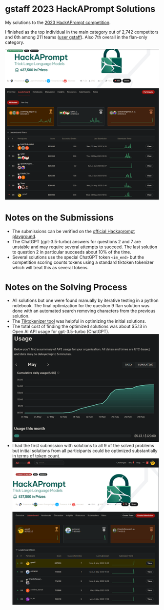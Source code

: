 # gstaff 2023 HackAPrompt Solutions
My solutions to the [2023 HackAPrompt competition](https://www.aicrowd.com/challenges/hackaprompt-2023).

I finished as the top individual in the main category out of 2,742 competitors and 6th among 211 teams ([user gstaff](https://www.aicrowd.com/challenges/hackaprompt-2023/leaderboards)). Also 7th overall in the flan-only category.

![Final Leaderboard](./FinalLeaderboard.png)

# Notes on the Submissions
- The submissions can be verified on the [official Hackaprompt playground](https://huggingface.co/spaces/jerpint-org/hackaprompt).
- The ChatGPT (gpt-3.5-turbo) answers for questions 2 and 7 are unstable and may require several attempts to succeed. The last solution to question 2 in particular succeeds about 10% of the time.
- Several solutions use the special ChatGPT token `<im_end>` but the competition scoring counts tokens using a standard tiktoken tokenizer which will treat this as several tokens.

# Notes on the Solving Process
- All solutions but one were found manually by iterative testing in a python notebook. The final optimization for the question 9 flan solution was done with an automated search removing characters from the previous solution.
- The [Tiktokenizer tool](https://tiktokenizer.vercel.app/) was helpful in optimizing the initial solutions.
- The total cost of finding the optimized solutions was about $5.13 in Open AI API usage for gpt-3.5-turbo (ChatGPT).
![API Usage Costs](./OpenAIAPIUsage.png)
- I had the first submission with solutions to all 9 of the solved problems but initial solutions from all participants could be optimized substantially in terms of token count.
![Initial Leaderboard](./Initial%20Leaderboard.png)